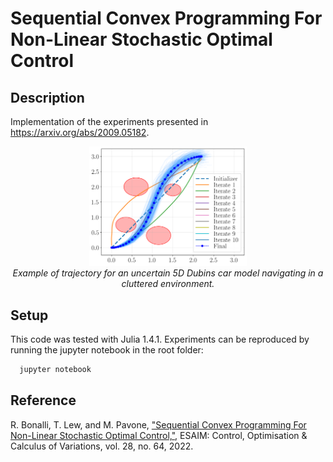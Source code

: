 # Sequential Convex Programming For Non-Linear Stochastic Optimal Control

## Description

Implementation of the experiments presented in https://arxiv.org/abs/2009.05182.

<p align="center">
  <img src="results/dubins5D/0_noxylabels.png" width="50%"/>
  <br /><em>Example of trajectory for an uncertain 5D Dubins car model navigating in a cluttered environment.</em>
</p>

## Setup

This code was tested with Julia 1.4.1. Experiments can be reproduced by running the jupyter notebook in the root folder:
```bash
  jupyter notebook
```

## Reference

R. Bonalli, T. Lew, and M. Pavone, ["Sequential Convex Programming For Non-Linear Stochastic Optimal Control,"](https://arxiv.org/abs/2009.05182), ESAIM: Control, Optimisation & Calculus of Variations, vol. 28, no. 64, 2022.
